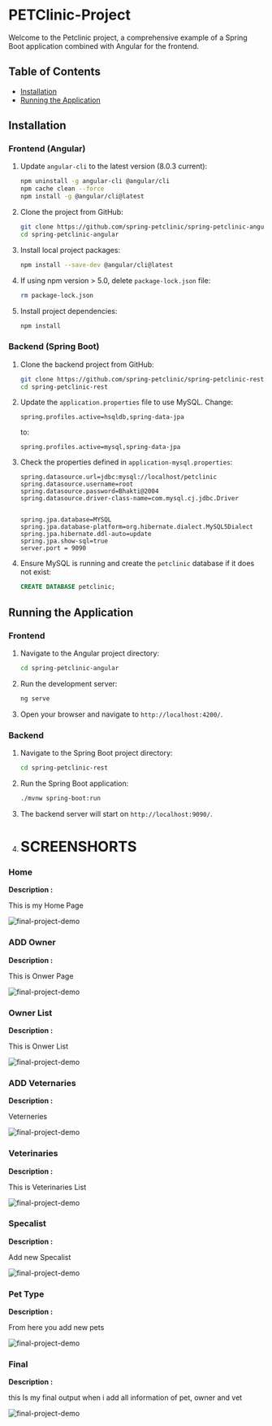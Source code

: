 # PETClinic-Project
Welcome to the Petclinic project, a comprehensive example of a Spring Boot application combined with Angular for the frontend.

## Table of Contents
- [Installation](#installation)
- [Running the Application](#running-the-application)

## Installation

### Frontend (Angular) 

1. Update `angular-cli` to the latest version (8.0.3 current):
    ```bash
    npm uninstall -g angular-cli @angular/cli
    npm cache clean --force
    npm install -g @angular/cli@latest
    ```

2. Clone the project from GitHub:
    ```bash
    git clone https://github.com/spring-petclinic/spring-petclinic-angular.git
    cd spring-petclinic-angular
    ```

3. Install local project packages:
    ```bash
    npm install --save-dev @angular/cli@latest
    ```

4. If using npm version > 5.0, delete `package-lock.json` file:
    ```bash
    rm package-lock.json
    ```

5. Install project dependencies:
    ```bash
    npm install
    ```

### Backend (Spring Boot)

1. Clone the backend project from GitHub:
    ```bash
    git clone https://github.com/spring-petclinic/spring-petclinic-rest.git
    cd spring-petclinic-rest
    ```

2. Update the `application.properties` file to use MySQL. Change:
    ```properties
    spring.profiles.active=hsqldb,spring-data-jpa
    ```
    to:
    ```properties
    spring.profiles.active=mysql,spring-data-jpa
    ```

3. Check the properties defined in `application-mysql.properties`:
    ```properties
    spring.datasource.url=jdbc:mysql://localhost/petclinic
    spring.datasource.username=root
    spring.datasource.password=Bhakti@2004
    spring.datasource.driver-class-name=com.mysql.cj.jdbc.Driver


    spring.jpa.database=MYSQL
    spring.jpa.database-platform=org.hibernate.dialect.MySQL5Dialect
    spring.jpa.hibernate.ddl-auto=update
    spring.jpa.show-sql=true
    server.port = 9090
    ```

4. Ensure MySQL is running and create the `petclinic` database if it does not exist:
    ```sql
    CREATE DATABASE petclinic;
    ```

## Running the Application

### Frontend

1. Navigate to the Angular project directory:
    ```bash
    cd spring-petclinic-angular
    ```

2. Run the development server:
    ```bash
    ng serve
    ```

3. Open your browser and navigate to `http://localhost:4200/`.

### Backend

1. Navigate to the Spring Boot project directory:
    ```bash
    cd spring-petclinic-rest
    ```

2. Run the Spring Boot application:
    ```bash
    ./mvnw spring-boot:run
    ```

3. The backend server will start on `http://localhost:9090/`.
4. <h1>SCREENSHORTS</h1>
<h3>Home</h3>
<b>Description :</b><p align="justify">This is my Home Page </p>
<img src="./Screenshorts/Home.png" alt="final-project-demo"></img><br>

<h3>ADD Owner</h3>
<b>Description :</b><p align="justify">This is Onwer Page </p>
<img src="./Screenshorts/AddNewOwner.png" alt="final-project-demo"></img><br>

<h3>Owner List</h3>
<b>Description :</b><p align="justify">This is Onwer List </p>
<img src="./Screenshorts/AllOwnerRecords.png" alt="final-project-demo"></img><br>

<h3>ADD Veternaries</h3>
<b>Description :</b><p align="justify"> Veterneries </p>
<img src="./Screenshorts/ADDnewVeternairies.png" alt="final-project-demo"></img><br>

<h3>Veterinaries</h3>
<b>Description :</b><p align="justify">This is Veterinaries List </p>
<img src="./Screenshorts/Veterinaries.png" alt="final-project-demo"></img><br>

<h3>Specalist</h3>
<b>Description :</b><p align="justify">Add new Specalist </p>
<img src="./Screenshorts/SpecialistList.png" alt="final-project-demo"></img><br>


<h3>Pet Type</h3>
<b>Description :</b><p align="justify">From here you add new pets</p>
<img src="./Screenshorts/Pet.png" alt="final-project-demo"></img><br>

<h3>Final</h3>
<b>Description :</b><p align="justify"> this Is my final output when i add all information of pet, owner and vet</p>
<img src="./Screenshorts/Final.png" alt="final-project-demo"></img><br>


